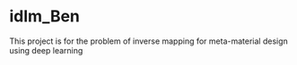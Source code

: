 # idlm_Ben
This project is for the problem of inverse mapping for meta-material design using deep learning
